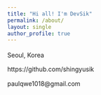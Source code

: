 ```yaml
---
title: "Hi all! I'm DevSik"
permalink: /about/
layout: single
author_profile: true
---
```


<div class="about-links">
  <p><i class="fas fa-fw fa-map-marker-alt"></i> Seoul, Korea</p>
  <p><i class="fab fa-fw fa-github"></i> <a href="https://github.com/shingyusik">https://github.com/shingyusik</a></p>
  <p><i class="fas fa-fw fa-envelope"></i> <a href="mailto:paulqwe1018@gmail.com">paulqwe1018@gmail.com</a></p>
</div>

<style>
.about-links {
  font-size: 1em;
  line-height: 1.8;
}

.about-links p {
  margin: 0.5em 0;
}

.about-links a {
  text-decoration: none;
  color: inherit;
}

.about-links a:hover {
  text-decoration: underline;
}

.about-links i {
  width: 1.5em;
  text-align: center;
}
</style>